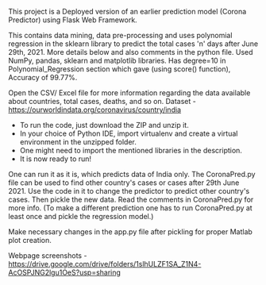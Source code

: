 This project is a Deployed version of an earlier prediction model (Corona Predictor) using Flask Web Framework.

This contains data mining, data pre-processing and uses polynomial regression in the sklearn library to predict the total cases 'n' days after June 29th, 2021. More details below and also comments in the python file. Used NumPy, pandas, sklearn and matplotlib libraries. Has degree=10 in Polynomial_Regression section which gave (using score() function), Accuracy of 99.77%.

Open the CSV/ Excel file for more information regarding the data available about countries, total cases, deaths, and so on.
Dataset - https://ourworldindata.org/coronavirus/country/india

* To run the code, just download the ZIP and unzip it.
* In your choice of Python IDE, import virtualenv and create a virtual environment in the unzipped folder.
* One might need to import the mentioned libraries in the description.
* It is now ready to run!

One can run it as it is, which predicts data of India only.
The CoronaPred.py file can be used to find other country's cases or cases after 29th June 2021.
Use the code in it to change the predictor to predict other country's cases. 
Then pickle the new data. 
Read the comments in CoronaPred.py for more info. 
(To make a different prediction one has to run CoronaPred.py at least once and pickle the regression model.)

Make necessary changes in the app.py file after pickling for proper Matlab plot creation.

Webpage screenshots - https://drive.google.com/drive/folders/1slhULZF1SA_Z1N4-AcOSPJNG2lgu1OeS?usp=sharing
